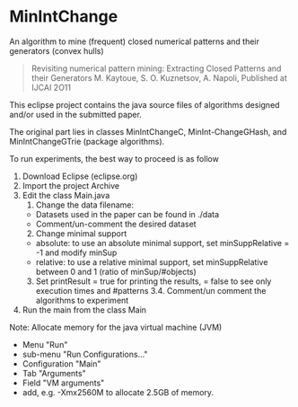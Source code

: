 MinIntChange
============

An algorithm to mine (frequent) closed numerical patterns and their generators (convex hulls)
> Revisiting numerical pattern mining:  Extracting Closed Patterns and their Generators 
  M. Kaytoue, S. O. Kuznetsov, A. Napoli, Published at IJCAI 2O11        

This eclipse project contains the java source files of algorithms designed and/or used in the submitted paper.

The original part lies in classes MinIntChangeC, MinInt-ChangeGHash, and MinIntChangeGTrie (package algorithms).

To run experiments, the best way to proceed is as follow
1. Download Eclipse (eclipse.org)
2. Import the project Archive
3. Edit the class Main.java 
	1. Change the data filename:
	* Datasets used in the paper can be found in ./data
	* Comment/un-comment the desired dataset 
	2. Change minimal support
	* absolute: to use an absolute minimal support, set minSuppRelative = -1 and modify minSup
	* relative: to use a relative minimal support, 	set minSuppRelative between 0 and 1 (ratio of minSup/#objects) 
	3. Set printResult = true for printing the results,
	                     = false to see only execution 
	                       times and #patterns
	3.4. Comment/un comment the algorithms to experiment
4. Run the main from the class Main
   
   
Note: Allocate memory for the java virtual machine (JVM)
* Menu "Run"
* sub-menu "Run Configurations..."
* Configuration "Main"
* Tab "Arguments"
* Field "VM arguments" 
* add, e.g. -Xmx2560M to allocate 2.5GB of memory.
